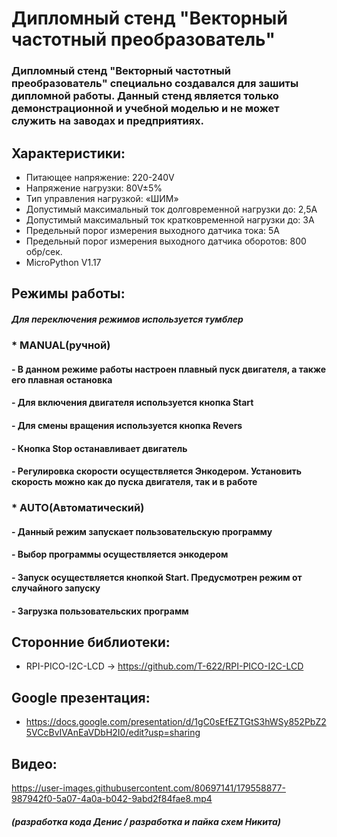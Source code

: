 # Дипломный стенд "Векторный частотный преобразователь"

### Дипломный стенд "Векторный частотный преобразователь" специально создавался для зашиты дипломной работы. Данный стенд является только демонстрационной и учебной моделью и не может служить на заводах и предприятиях.

## Характеристики:

- Питающее напряжение: 220-240V
- Напряжение нагрузки: 80V±5%
- Тип управления нагрузкой: «ШИМ»
- Допустимый максимальный ток долговременной нагрузки до: 2,5А
- Допустимый максимальный ток кратковременной нагрузки до: 3А
- Предельный порог измерения выходного датчика тока: 5А
- Предельный порог измерения выходного датчика оборотов: 800 обр/сек.
- MicroPython V1.17

## Режимы работы:
##### Для переключения режимов используется тумблер
### * MANUAL(ручной)
#### - В данном режиме работы настроен плавный пуск двигателя, а также его плавная остановка
#### - Для включения двигателя используется кнопка Start
#### - Для смены вращения используется кнопка Revers
#### - Кнопка Stop останавливает двигатель
#### - Регулировка скорости осуществляется Энкодером. Установить скорость можно как до пуска двигателя, так и в работе
### * AUTO(Автоматический)
#### - Данный режим запускает пользовательскую программу
#### - Выбор программы осуществляется энкодером
#### - Запуск осуществляется кнопкой Start. Предусмотрен режим от случайного запуску
#### - Загрузка пользовательских программ

## Сторонние библиотеки:
- RPI-PICO-I2C-LCD -> https://github.com/T-622/RPI-PICO-I2C-LCD

## Google презентация:
- https://docs.google.com/presentation/d/1gC0sEfEZTGtS3hWSy852PbZ25VCcBvIVAnEaVDbH2I0/edit?usp=sharing

## Видео:

https://user-images.githubusercontent.com/80697141/179558877-987942f0-5a07-4a0a-b042-9abd2f84fae8.mp4

##### (разработка кода Денис / разработка и пайка схем Никита)
